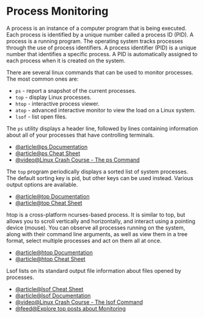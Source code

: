# Process Monitoring

A process is an instance of a computer program that is being executed. Each process is identified by a unique number called a process ID (PID). A process is a running program. The operating system tracks processes through the use of process identifiers. A process identifier (PID) is a unique number that identifies a specific process. A PID is automatically assigned to each process when it is created on the system.

There are several linux commands that can be used to monitor processes. The most common ones are:

- `ps` - report a snapshot of the current processes.
- `top` - display Linux processes.
- `htop` - interactive process viewer.
- `atop` - advanced interactive monitor to view the load on a Linux system.
- `lsof` - list open files.

The `ps` utility displays a header line, followed by lines containing information about all of your processes that have controlling terminals.

- [@article@ps Documentation](https://man7.org/linux/man-pages/man1/ps.1.html)
- [@article@ps Cheat Sheet](https://www.sysadmin.md/ps-cheatsheet.html)
- [@video@Linux Crash Course - The ps Command](https://www.youtube.com/watch?v=wYwGNgsfN3I)

The `top` program periodically displays a sorted list of system processes. The default sorting key is pid, but other keys can be used instead. Various output options are available.

- [@article@top Documentation](https://man7.org/linux/man-pages/man1/top.1.html)
- [@article@top Cheat Sheet](https://gist.github.com/ericandrewlewis/4983670c508b2f6b181703df43438c37)

htop is a cross-platform ncurses-based process. It is similar to top, but allows you to scroll vertically and horizontally, and interact using a pointing device (mouse). You can observe all processes running on the system, along with their command line arguments, as well as view them in a tree format, select multiple processes and act on them all at once.

- [@article@htop Documentation](https://www.man7.org/linux/man-pages/man1/htop.1.html)
- [@article@htop Cheat Sheet](https://www.maketecheasier.com/power-user-guide-htop/)

Lsof lists on its standard output file information about files opened by processes.

- [@article@lsof Cheat Sheet](https://neverendingsecurity.wordpress.com/2015/04/13/lsof-commands-cheatsheet/)
- [@article@lsof Documentation](https://man7.org/linux/man-pages/man8/lsof.8.html)
- [@video@Linux Crash Course - The lsof Command](https://www.youtube.com/watch?v=n9nZ1ellaV0)
- [@feed@Explore top posts about Monitoring](https://app.daily.dev/tags/monitoring?ref=roadmapsh)
